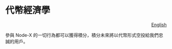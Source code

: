 # 代幣經濟學

<p align="right"><a href="https://docs.node-x.xyz/en/tokenomics">English</a></p>

參與 Node-X 的一切行為都可以獲得積分，積分未來將以代幣形式空投給我們忠誠的用戶。
